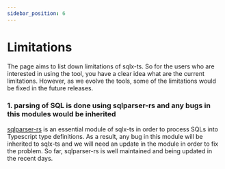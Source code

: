 ```yaml
---
sidebar_position: 6
---
```


# Limitations

The page aims to list down limitations of sqlx-ts. So for the users who are interested in using the tool, you have a clear idea what are the current limitations. However, as we evolve the tools, some of the limitations would be fixed in the future releases.

### 1. parsing of SQL is done using sqlparser-rs and any bugs in this modules would be inherited

[sqlparser-rs](https://github.com/sqlparser-rs/sqlparser-rs) is an essential module of sqlx-ts in order to process SQLs into Typescript type definitions. As a result, any bug in this module will be inherited to sqlx-ts and we will need an update in the module in order to fix the problem. So far, sqlparser-rs is well maintained and being updated in the recent days.
